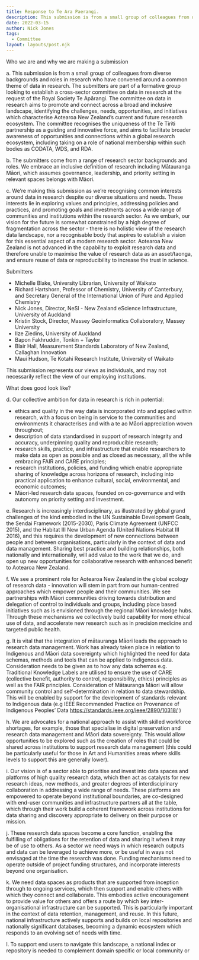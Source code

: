 ```yaml
---
title: Response to Te Ara Paerangi.
description: This submission is from a small group of colleagues from diverse backgrounds and roles in research who have convened around a common theme of data in research. The submitters are part of a formative group looking to establish a cross-sector committee on data in research at the request of the Royal Society Te Apārangi.
date: 2022-03-15
author: Nick Jones
tags:
  - Committee
layout: layouts/post.njk
---
```


Who we are and why we are making a submission

a. This submission is from a small group of colleagues from diverse backgrounds and roles in research who have convened around a common theme of data in research. The submitters are part of a formative group looking to establish a cross-sector committee on data in research at the request of the Royal Society Te Apārangi. The committee on data in research aims to promote and connect across a broad and inclusive landscape, identifying the challenges, needs, opportunities, and initiatives which characterise Aotearoa New Zealand’s current and future research ecosystem. The committee recognises the uniqueness of the Te Tiriti partnership as a guiding and innovative force, and aims to facilitate broader awareness of opportunities and connections within a global research ecosystem, including taking on a role of national membership within such bodies as CODATA, WDS, and RDA.

b. The submitters come from a range of research sector backgrounds and roles. We embrace an inclusive definition of research including Mātauranga Māori, which assumes governance, leadership, and priority setting in relevant spaces belongs with Māori.

c. We’re making this submission as we’re recognising common interests around data in research despite our diverse situations and needs. These interests lie in exploring values and principles, addressing policies and practices, and promoting goals and investments across a wide range of communities and institutions within the research sector. As we embark, our vision for the future is somewhat constrained by a high degree of fragmentation across the sector - there is no holistic view of the research data landscape, nor a recognisable body that aspires to establish a vision for this essential aspect of a modern research sector. Aotearoa New Zealand is not advanced in the capability to exploit research data and therefore unable to maximise the value of research data as an asset/taonga, and ensure reuse of data or reproducibility to increase the trust in science.

Submitters
* Michelle Blake, University Librarian, University of Waikato
* Richard Hartshorn, Professor of Chemistry, University of Canterbury, and Secretary General of the
International Union of Pure and Applied Chemistry
* Nick Jones, Director, NeSI - New Zealand eScience Infrastructure, University of Auckland
* Kristin Stock, Director, Massey Geoinformatics Collaboratory, Massey University
* Ilze Ziedins, University of Auckland
* Bapon Fakhruddin, Tonkin + Taylor
* Blair Hall, Measurement Standards Laboratory of New Zealand, Callaghan Innovation
* Maui Hudson, Te Kotahi Research Institute, University of Waikato

This submission represents our views as individuals, and may not necessarily reflect the view of our employing
institutions.

What does good look like?

d. Our collective ambition for data in research is rich in potential:
* ethics and quality in the way data is incorporated into and applied within research, with a focus on being in service to the communities and environments it characterises and with a te ao Māori appreciation woven throughout;
* description of data standardised in support of research integrity and accuracy, underpinning quality and reproducible research;
* research skills, practice, and infrastructure that enable researchers to make data as open as possible and as closed as necessary, all the while embracing FAIR and CARE principles;
* research institutions, policies, and funding which enable appropriate sharing of knowledge across horizons of research, including into practical application to enhance cultural, social, environmental, and economic outcomes;
* Māori-led research data spaces, founded on co-governance and with autonomy on priority setting and investment.

e. Research is increasingly interdisciplinary, as illustrated by global grand challenges of the kind embodied in the UN Sustainable Development Goals, the Sendai Framework (2015-2030), Paris Climate Agreement (UNFCC 2015), and the Habitat III New Urban Agenda (United Nations Habitat III 2016), and this requires the development of new connections between people and between organisations, particularly in the context of data and data management. Sharing best practice and building relationships, both nationally and internationally, will add value to the work that we do, and open up new opportunities for collaborative research with enhanced benefit to Aotearoa New Zealand.

f. We see a prominent role for Aotearoa New Zealand in the global ecology of research data - innovation will stem in part from our human-centred approaches which empower people and their communities. We see partnerships with Māori communities driving towards distribution and delegation of control to individuals and groups, including place based initiatives such as is envisioned through the regional Māori knowledge hubs. Through these mechanisms we collectively build capability for more ethical use of data, and accelerate new research such as in precision medicine and targeted public health.

g. It is vital that the integration of mātauranga Māori leads the approach to research data management. Work has already taken place in relation to Indigenous and Māori data sovereignty which highlighted the need for data schemas, methods and tools that can be applied to Indigenous data. Consideration needs to be given as to how any data schemas e.g. Traditional Knowledge Labels are utilised to ensure the use of CARE (collective benefit, authority to control, responsibility, ethics) principles as well as the FAIR principles. Consideration of Mātauranga Māori will allow community control and self-determination in relation to data stewardship. This will be enabled by support for the development of standards relevant to Indigenous data (e.g IEEE Recommended Practice on Provenance of Indigenous Peoples’ Data https://standards.ieee.org/ieee/2890/10318/ )

h. We are advocates for a national approach to assist with skilled workforce shortages, for example, those that specialise in digital preservation and research data management and Māori data sovereignty. This would allow opportunities to be explored such as the creation of roles that could be shared across institutions to support research data management (this could be particularly useful for those in Art and Humanities areas where skills levels to support this are generally lower).

i. Our vision is of a sector able to prioritise and invest into data spaces and platforms of high quality research data, which then act as catalysts for new research ideas, new methods, and greater degrees of interdisciplinary collaboration in addressing a wide range of needs. These platforms are empowered to operate beyond institutional boundaries, are co-designed with end-user communities and infrastructure partners all at the table, which through their work build a coherent framework across institutions for data sharing and discovery appropriate to delivery on their purpose or mission.

j. These research data spaces become a core function, enabling the fulfilling of obligations for the retention of data and sharing it when it may be of use to others. As a sector we need ways in which research outputs and data can be leveraged to achieve more, or be useful in ways not envisaged at the time the research was done. Funding mechanisms need to operate outside of project funding structures, and incorporate interests beyond one organisation.

k. We need data spaces as products that are supported from inception through to ongoing services, which then support and enable others with which they connect and collaborate. This embodies active encouragement to provide value for others and offers a route by which key inter-organisational infrastructure can be supported. This is particularly important in the context of data retention, management, and reuse. In this future, national infrastructure actively supports and builds on local repositories and nationally significant databases, becoming a dynamic ecosystem which responds to an evolving set of needs with time.

l. To support end users to navigate this landscape, a national index or repository is needed to complement domain specific or local community or